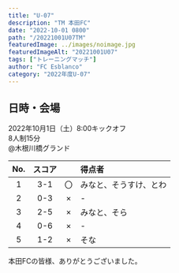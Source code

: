 ```yaml
---
title: "U-07"
description: "TM 本田FC"
date: "2022-10-01 0800"
path: "/20221001U07TM"
featuredImage: ../images/noimage.jpg
featuredImageAlt: "20221001U07"
tags: ["トレーニングマッチ"]
author: "FC Esblanco"
category: "2022年度U-07"
---
```


## 日時・会場

2022年10月1日（土）8:00キックオフ<br>
8人制15分<br>
@木根川橋グランド

| No.| スコア |   | 得点者  |
|:--:|:------:|:-:|:--------|
| 1  | 3-1 | 〇 |みなと、そうすけ、とわ|
| 2  | 0-3 | × |-|
| 3  | 2-5 | × |みなと、そら|
| 4  | 0-6 | × |-|
| 5  | 1-2 | × |そな|


本田FCの皆様、ありがとうございました。